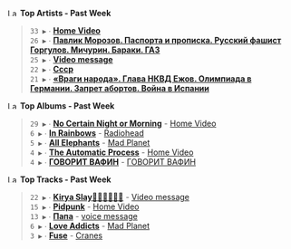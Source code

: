 <!--START_LASTFM_ARTISTS:{"period": "7day", "rows": 5}-->
<a href="https://last.fm" target="_blank"><img src="https://user-images.githubusercontent.com/17434202/215290617-e793598d-d7c9-428f-9975-156db1ba89cc.svg" alt="Last.fm Logo" width="18" height="13"/></a> **Top Artists - Past Week**

> `33 ▶️` ∙ **[Home Video](https://www.last.fm/music/Home+Video)**<br/>
> `26 ▶️` ∙ **[Павлик Морозов. Паспорта и прописка. Русский фашист Горгулов. Мичурин. Бараки. ГАЗ](https://www.last.fm/music/%D0%9F%D0%B0%D0%B2%D0%BB%D0%B8%D0%BA+%D0%9C%D0%BE%D1%80%D0%BE%D0%B7%D0%BE%D0%B2.+%D0%9F%D0%B0%D1%81%D0%BF%D0%BE%D1%80%D1%82%D0%B0+%D0%B8+%D0%BF%D1%80%D0%BE%D0%BF%D0%B8%D1%81%D0%BA%D0%B0.+%D0%A0%D1%83%D1%81%D1%81%D0%BA%D0%B8%D0%B9+%D1%84%D0%B0%D1%88%D0%B8%D1%81%D1%82+%D0%93%D0%BE%D1%80%D0%B3%D1%83%D0%BB%D0%BE%D0%B2.+%D0%9C%D0%B8%D1%87%D1%83%D1%80%D0%B8%D0%BD.+%D0%91%D0%B0%D1%80%D0%B0%D0%BA%D0%B8.+%D0%93%D0%90%D0%97)**<br/>
> `25 ▶️` ∙ **[Video message](https://www.last.fm/music/Video+message)**<br/>
> `22 ▶️` ∙ **[Ссср](https://www.last.fm/music/%D0%A1%D1%81%D1%81%D1%80)**<br/>
> `21 ▶️` ∙ **[«Враги народа». Глава НКВД Ежов. Олимпиада в Германии. Запрет абортов. Война в Испании](https://www.last.fm/music/%C2%AB%D0%92%D1%80%D0%B0%D0%B3%D0%B8+%D0%BD%D0%B0%D1%80%D0%BE%D0%B4%D0%B0%C2%BB.+%D0%93%D0%BB%D0%B0%D0%B2%D0%B0+%D0%9D%D0%9A%D0%92%D0%94+%D0%95%D0%B6%D0%BE%D0%B2.+%D0%9E%D0%BB%D0%B8%D0%BC%D0%BF%D0%B8%D0%B0%D0%B4%D0%B0+%D0%B2+%D0%93%D0%B5%D1%80%D0%BC%D0%B0%D0%BD%D0%B8%D0%B8.+%D0%97%D0%B0%D0%BF%D1%80%D0%B5%D1%82+%D0%B0%D0%B1%D0%BE%D1%80%D1%82%D0%BE%D0%B2.+%D0%92%D0%BE%D0%B9%D0%BD%D0%B0+%D0%B2+%D0%98%D1%81%D0%BF%D0%B0%D0%BD%D0%B8%D0%B8)**<br/>
<!--END_LASTFM_ARTISTS-->

<!--START_LASTFM_ALBUMS:{"period": "7day", "rows": 5}-->
<a href="https://last.fm" target="_blank"><img src="https://user-images.githubusercontent.com/17434202/215290617-e793598d-d7c9-428f-9975-156db1ba89cc.svg" alt="Last.fm Logo" width="18" height="13"/></a> **Top Albums - Past Week**

> `29 ▶️` ∙ **[No Certain Night or Morning](https://www.last.fm/music/Home+Video/No+Certain+Night+or+Morning)** - [Home Video](https://www.last.fm/music/Home+Video)<br/>
> `6 ▶️` ∙ **[In Rainbows](https://www.last.fm/music/Radiohead/In+Rainbows)** - [Radiohead](https://www.last.fm/music/Radiohead)<br/>
> `5 ▶️` ∙ **[All Elephants](https://www.last.fm/music/Mad+Planet/All+Elephants)** - [Mad Planet](https://www.last.fm/music/Mad+Planet)<br/>
> `4 ▶️` ∙ **[The Automatic Process](https://www.last.fm/music/Home+Video/The+Automatic+Process)** - [Home Video](https://www.last.fm/music/Home+Video)<br/>
> `4 ▶️` ∙ **[ГОВОРИТ ВАФИН](https://www.last.fm/music/%D0%93%D0%9E%D0%92%D0%9E%D0%A0%D0%98%D0%A2+%D0%92%D0%90%D0%A4%D0%98%D0%9D/%D0%93%D0%9E%D0%92%D0%9E%D0%A0%D0%98%D0%A2+%D0%92%D0%90%D0%A4%D0%98%D0%9D)** - [ГОВОРИТ ВАФИН](https://www.last.fm/music/%D0%93%D0%9E%D0%92%D0%9E%D0%A0%D0%98%D0%A2+%D0%92%D0%90%D0%A4%D0%98%D0%9D)<br/>
<!--END_LASTFM_ALBUMS-->

<!--START_LASTFM_TRACKS:{"period": "7day", "rows": 5}-->
<a href="https://last.fm" target="_blank"><img src="https://user-images.githubusercontent.com/17434202/215290617-e793598d-d7c9-428f-9975-156db1ba89cc.svg" alt="Last.fm Logo" width="18" height="13"/></a> **Top Tracks - Past Week**

> `22 ▶️` ∙ **[Kirya Slay💅🏿🫦👩🏻‍🦲](https://www.last.fm/music/Video+message/_/Kirya+Slay%F0%9F%92%85%F0%9F%8F%BF%F0%9F%AB%A6%F0%9F%91%A9%F0%9F%8F%BB%E2%80%8D%F0%9F%A6%B2)** - [Video message](https://www.last.fm/music/Video+message)<br/>
> `15 ▶️` ∙ **[Pidpunk](https://www.last.fm/music/Home+Video/_/Pidpunk)** - [Home Video](https://www.last.fm/music/Home+Video)<br/>
> `13 ▶️` ∙ **[Папа](https://www.last.fm/music/voice+message/_/%D0%9F%D0%B0%D0%BF%D0%B0)** - [voice message](https://www.last.fm/music/voice+message)<br/>
> `6 ▶️` ∙ **[Love Addicts](https://www.last.fm/music/Mad+Planet/_/Love+Addicts)** - [Mad Planet](https://www.last.fm/music/Mad+Planet)<br/>
> `3 ▶️` ∙ **[Fuse](https://www.last.fm/music/Cranes/_/Fuse)** - [Cranes](https://www.last.fm/music/Cranes)<br/>
<!--END_LASTFM_TRACKS-->